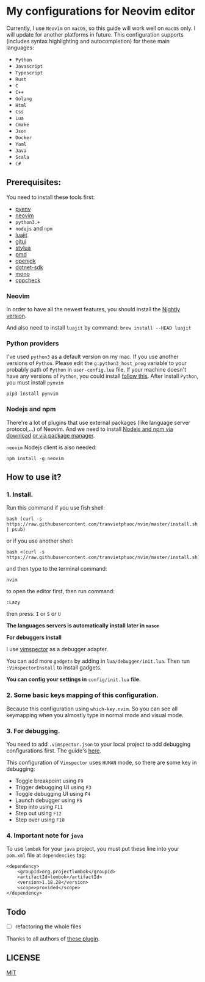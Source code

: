 # My configurations for Neovim editor

Currently, I use `Neovim` on `macOS`, so this guide will work well on `macOS` only. I will update for another platforms in future.
This configuration supports (includes syntax highlighting and autocompletion) for these main languages:

-   `Python`
-   `Javascript`
-   `Typescript`
-   `Rust`
-   `C`
-   `C++`
-   `Golang`
-   `Html`
-   `Css`
-   `Lua`
-   `Cmake`
-   `Json`
-   `Docker`
-   `Yaml`
-   `Java`
-   `Scala`
-   `C#`

## Prerequisites:

You need to install these tools first:

-   [pyenv](https://github.com/pyenv/pyenv)
-   [neovim](https://github.com/neovim/neovim)
-   `python3.+`
-   `nodejs` and `npm`
-   [luajit](https://luajit.org/luajit.html)
-   [gitui](https://github.com/extrawurst/gitui)
-   [stylua](https://github.com/JohnnyMorganz/StyLua)
-   [pmd](https://pmd.github.io/latest/)
-   [openjdk](https://www.freecodecamp.org/news/install-openjdk-free-java-multi-os-guide/)
-   [dotnet-sdk](https://learn.microsoft.com/en-us/dotnet/core/install/)
-   [mono]()
-   [cppcheck](https://cppcheck.sourceforge.io/)

### Neovim

In order to have all the newest features, you should install the [Nightly version](https://github.com/neovim/neovim/wiki/Installing-Neovim).

And also need to install `luajit` by command: `brew install --HEAD luajit`

### Python providers

I've used `python3` as a default version on my mac. If you use another versions of `Python`.
Please edit the `g:python3_host_prog` variable to your probably path of `Python` in `user-config.lua` file.
If your machine doesn't have any versions of `Python`, you could install [follow this](https://www.python.org/).
After install `Python`, you must install `pynvim`

```
pip3 install pynvim
```

### Nodejs and npm

There're a lot of plugins that use external packages (like language server protocol,...) of Neovim. And we need to install [Nodejs and npm via download](https://nodejs.org/en/download/)
[or via package manager](https://nodejs.org/en/download/package-manager/).

`neovim` Nodejs client is also needed:

```
npm install -g neovim
```

## How to use it?

### 1. Install.

Run this command if you use fish shell:

```
bash (curl -s https://raw.githubusercontent.com/tranvietphuoc/nvim/master/install.sh | psub)
```

or if you use another shell:

```
bash <(curl -s https://raw.githubusercontent.com/tranvietphuoc/nvim/master/install.sh)
```

and then type to the terminal command:

```
nvim
```

to open the editor first, then run command:

```
:Lazy

```
then press: `I` or `S` or `U`

**The languages servers is automatically install later in `mason`**

**For debuggers install**

I use [vimspector](https://github.com/puremourning/vimspector) as a debugger adapter.

You can add more `gadgets` by adding in `lua/debugger/init.lua`. Then run `:VimspectorInstall` to install gadgets.

**You can config your settings in** `config/init.lua` **file.**

### 2. Some basic keys mapping of this configuration.

Because this configuration using `which-key.nvim`. So you can see all keymapping when you almostly type in normal mode and visual mode.

### 3. For debugging.

You need to add `.vimspector.json` to your local project to add debugging configurations first. The guide's [here](https://puremourning.github.io/vimspector/configuration.html).

This configuration of `Vimspector` uses `HUMAN` mode, so there are some key in debugging:

-   Toggle breakpoint using `F9`
-   Trigger debugging UI using `F3`
-   Toggle debugging UI using `F4`
-   Launch debugger using `F5`
-   Step into using `F11`
-   Step out using `F12`
-   Step over using `F10`

### 4. Important note for `java`
To use `lombok` for your `java` project, you must put these line into your `pom.xml` file at `dependencies` tag:
```
<dependency>
	<groupId>org.projectlombok</groupId>
	<artifactId>lombok</artifactId>
	<version>1.18.28</version>
	<scope>provided</scope>
</dependency>
```

## Todo
 - [ ] refactoring the whole files

Thanks to all authors of [these plugin](./lua/plugins.lua).

## LICENSE

[MIT](./LICENSE)
